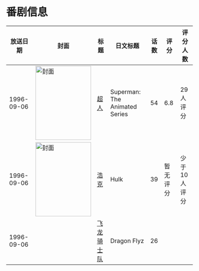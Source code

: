 # 番剧信息

|放送日期|封面|标题|日文标题|话数|评分|评分人数|
|---|---|---|---|---|---|---|
|1996-09-06|<img src="https://lain.bgm.tv/pic/cover/c/70/4d/216348_XV4FC.jpg" alt="封面" style="width:150px;height:200px;object-fit:cover;">|[超人](https://bangumi.tv/subject/216348)|Superman: The Animated Series|54|6.8|29人评分|
|1996-09-06|<img src="https://lain.bgm.tv/pic/cover/c/b6/0c/440222_x4GXd.jpg" alt="封面" style="width:150px;height:200px;object-fit:cover;">|[浩克](https://bangumi.tv/subject/440222)|Hulk|39|暂无评分|少于10人评分|
|1996-09-06||[飞龙骑士队](https://bangumi.tv/subject/526449)|Dragon Flyz|26|||

